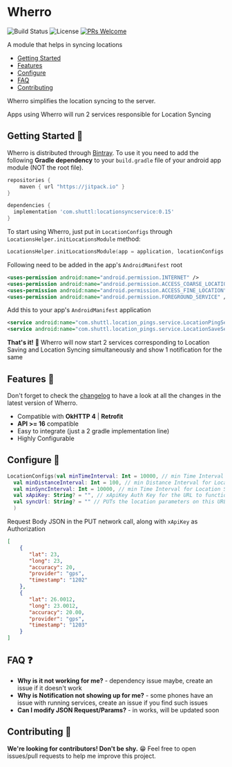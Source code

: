 

# Wherro

![Build Status](https://travis-ci.org/ChuckerTeam/chucker.svg?branch=master) ![License](https://img.shields.io/github/license/ChuckerTeam/Chucker.svg) [![PRs Welcome](https://img.shields.io/badge/PRs-welcome-orange.svg)](http://makeapullrequest.com)

A module that helps in syncing locations

* [Getting Started](#getting-started-)
* [Features](#features-)
* [Configure](#configure-)
* [FAQ](#faq-)
* [Contributing](#contributing-)

Wherro simplifies the location syncing to the server.

Apps using Wherro will run 2 services responsible for Location Syncing

## Getting Started 👣

Wherro is distributed through [Bintray](https://bintray.com/deeptolat/LocationSyncService/com.shuttl.locations_sync). To use it you need to add the following **Gradle dependency** to your `build.gradle` file of your android app module (NOT the root file).

```groovy
repositories {
    maven { url "https://jitpack.io" }
}
```

```groovy
dependencies {
  implementation 'com.shuttl:locationsyncservice:0.15'
}
```

To start using Wherro, just put in `LocationConfigs` through `LocationsHelper.initLocationsModule` method:

```kotlin
LocationsHelper.initLocationsModule(app = application, locationConfigs = LocationConfigs())
```
Following need to be added in the app's `AndroidManifest` root

```xml
<uses-permission android:name="android.permission.INTERNET" />
<uses-permission android:name="android.permission.ACCESS_COARSE_LOCATION" />
<uses-permission android:name="android.permission.ACCESS_FINE_LOCATION" />
<uses-permission android:name="android.permission.FOREGROUND_SERVICE" />
```

Add this to your app's `AndroidManifest` application

```xml
<service android:name="com.shuttl.location_pings.service.LocationPingService" />
<service android:name="com.shuttl.location_pings.service.LocationSaveService" />
```



**That's it!** 🎉 Wherro will now start 2 services corresponding to Location Saving and Location Syncing simultaneously and show 1 notification for the same

## Features 🧰

Don't forget to check the [changelog](https://bintray.com/deeptolat/LocationSyncService/com.shuttl.locations_sync) to have a look at all the changes in the latest version of Wherro.

* Compatible with **OkHTTP 4** | **Retrofit**
* **API >= 16** compatible
* Easy to integrate (just a 2 gradle implementation line)
* Highly Configurable

## Configure 🎨
```kotlin
LocationConfigs(val minTimeInterval: Int = 10000, // min Time Interval for Location Fetching
  val minDistanceInterval: Int = 100, // min Distance Interval for Location Fetching
  val minSyncInterval: Int = 10000, // min Time Interval for Location Syncing
  val xApiKey: String? = "", // xApiKey Auth Key for the URL to function, if you have one
  val syncUrl: String? = "" // PUTs the location parameters on this URL
  )
```

Request Body JSON in the PUT network call, along with `xApiKey` as Authorization
```json
[
	{
	   "lat": 23,
	   "long": 23,
	   "accuracy": 20,
	   "provider": "gps",
	   "timestamp": "1202"
	},
	{
	   "lat": 26.0012,
	   "long": 23.0012,
	   "accuracy": 20.00,
	   "provider": "gps",
	   "timestamp": "1203"
	}
]
```


## FAQ ❓

* **Why is it not working for me?** - dependency issue maybe, create an issue if it doesn't work
* **Why is Notification not showing up for me?** - some phones have an issue with running services, create an issue if you find such issues
* **Can I modify JSON Request/Params?** - in works, will be updated soon

## Contributing 🤝

**We're looking for contributors! Don't be shy.** 😁 Feel free to open issues/pull requests to help me improve this project.